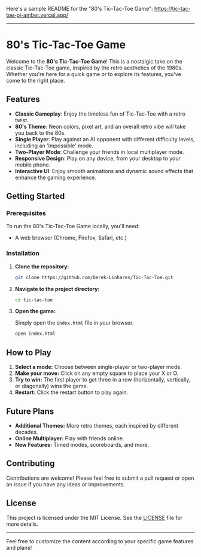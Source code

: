 Here's a sample README for the "80's Tic-Tac-Toe Game":
https://tic-tac-toe-pi-amber.vercel.app/

---

# 80's Tic-Tac-Toe Game

Welcome to the **80's Tic-Tac-Toe Game**! This is a nostalgic take on the classic Tic-Tac-Toe game, inspired by the retro aesthetics of the 1980s. Whether you're here for a quick game or to explore its features, you've come to the right place.

## Features

- **Classic Gameplay**: Enjoy the timeless fun of Tic-Tac-Toe with a retro twist.
- **80's Theme**: Neon colors, pixel art, and an overall retro vibe will take you back to the 80s.
- **Single Player**: Play against an AI opponent with different difficulty levels, including an 'Impossible' mode.
- **Two-Player Mode**: Challenge your friends in local multiplayer mode.
- **Responsive Design**: Play on any device, from your desktop to your mobile phone.
- **Interactive UI**: Enjoy smooth animations and dynamic sound effects that enhance the gaming experience.

## Getting Started

### Prerequisites

To run the 80's Tic-Tac-Toe Game locally, you'll need:

- A web browser (Chrome, Firefox, Safari, etc.)

### Installation

1. **Clone the repository:**

   ```bash
   git clone https://github.com/Derek-Linhares/Tic-Tac-Toe.git
   ```

2. **Navigate to the project directory:**

   ```bash
   cd tic-tac-toe
   ```

3. **Open the game:**

   Simply open the `index.html` file in your browser.

   ```bash
   open index.html
   ```

## How to Play

1. **Select a mode:** Choose between single-player or two-player mode.
2. **Make your move:** Click on any empty square to place your X or O.
3. **Try to win:** The first player to get three in a row (horizontally, vertically, or diagonally) wins the game.
4. **Restart:** Click the restart button to play again.

## Future Plans

- **Additional Themes:** More retro themes, each inspired by different decades.
- **Online Multiplayer:** Play with friends online.
- **New Features:** Timed modes, scoreboards, and more.

## Contributing

Contributions are welcome! Please feel free to submit a pull request or open an issue if you have any ideas or improvements.

## License

This project is licensed under the MIT License. See the [LICENSE](LICENSE) file for more details.

---

Feel free to customize the content according to your specific game features and plans!
